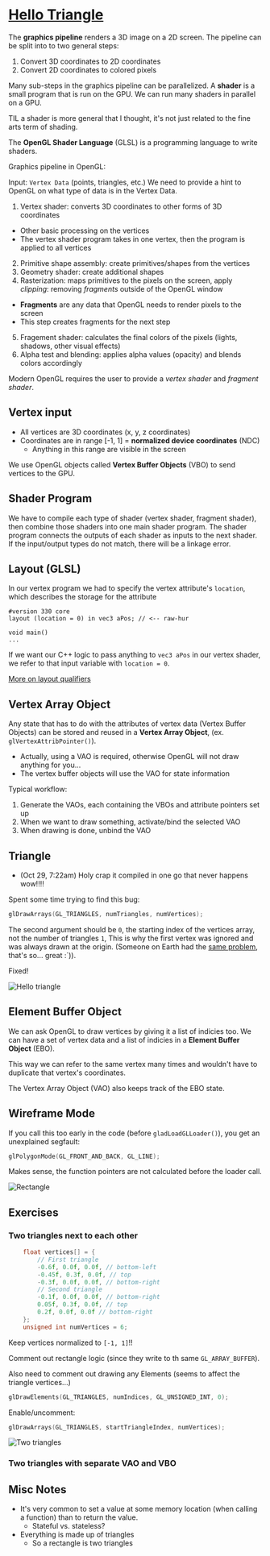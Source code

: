 # [Hello Triangle](https://learnopengl.com/Getting-started/Hello-Triangle)

The **graphics pipeline** renders a 3D image on a 2D screen. The pipeline can be split into to two general steps:
1. Convert 3D coordinates to 2D coordinates
2. Convert 2D coordinates to colored pixels

Many sub-steps in the graphics pipeline can be parallelized.
A **shader** is a small program that is run on the GPU. We can run many shaders in parallel on a GPU.

TIL a shader is more general that I thought, it's not just related to the fine arts term of shading.

The **OpenGL Shader Language** (GLSL) is a programming language to write shaders.

Graphics pipeline in OpenGL:

Input: `Vertex Data` (points, triangles, etc.) We need to provide a hint to OpenGL on what type of data is in the Vertex Data.
1. Vertex shader: converts 3D coordinates to other forms of 3D coordinates
* Other basic processing on the vertices
* The vertex shader program takes in one vertex, then the program is applied to all vertices
2. Primitive shape assembly: create primitives/shapes from the vertices
3. Geometry shader: create additional shapes
4. Rasterization: maps primitives to the pixels on the screen, apply *clipping*: removing *fragments* outside of the OpenGL window
* **Fragments** are any data that OpenGL needs to render pixels to the screen
* This step creates fragments for the next step
5. Fragement shader: calculates the final colors of the pixels (lights, shadows, other visual effects)
6. Alpha test and blending: applies alpha values (opacity) and blends colors accordingly

Modern OpenGL requires the user to provide a *vertex shader* and *fragment shader*.

## Vertex input

* All vertices are 3D coordinates (x, y, z coordinates)
* Coordinates are in range [-1, 1] = **normalized device coordinates** (NDC)
    * Anything in this range are visible in the screen

We use OpenGL objects called **Vertex Buffer Objects** (VBO) to send vertices to the GPU.

## Shader Program
We have to compile each type of shader (vertex shader, fragment shader), then combine those shaders into one main shader program.
The shader program connects the outputs of each shader as inputs to the next shader. If the input/output types do not match, there will be a linkage error.

## Layout (GLSL)

In our vertex program we had to specify the vertex attribute's `location`, which describes the storage for the attribute 
```
#version 330 core
layout (location = 0) in vec3 aPos; // <-- raw-hur

void main()
...
```

If we want our C++ logic to pass anything to `vec3 aPos` in our vertex shader, we refer to that input variable with `location = 0`.

[More on layout qualifiers](https://www.khronos.org/opengl/wiki/Layout_Qualifier_(GLSL))

## Vertex Array Object

Any state that has to do with the attributes of vertex data (Vertex Buffer Objects) can be stored and reused in a **Vertex Array Object**, (ex. `glVertexAttribPointer()`).
* Actually, using a VAO is required, otherwise OpenGL will not draw anything for you...
* The vertex buffer objects will use the VAO for state information

Typical workflow:
1. Generate the VAOs, each containing the VBOs and attribute pointers set up
2. When we want to draw something, activate/bind the selected VAO
3. When drawing is done, unbind the VAO

## Triangle
* (Oct 29, 7:22am) Holy crap it compiled in one go that never happens wow!!!!

Spent some time trying to find this bug:
```cpp
glDrawArrays(GL_TRIANGLES, numTriangles, numVertices);
```

The second argument should be `0`, the starting index of the vertices array, not the number of triangles `1`,
This is why the first vertex was ignored and was always drawn at the origin. (Someone on Earth had the [same problem](https://stackoverflow.com/questions/26359410/opengl-first-vertex-always-drawn-at-origin), that's so... great :`)).

Fixed!

![Hello triangle](images/hello-triangle.png)


## Element Buffer Object
We can ask OpenGL to draw vertices by giving it a list of indicies too.
We can have a set of vertex data and a list of indicies in a **Element Buffer Object** (EBO).

This way we can refer to the same vertex many times and wouldn't have to duplicate that vertex's coordinates.

The Vertex Array Object (VAO) also keeps track of the EBO state.

## Wireframe Mode

If you call this too early in the code (before `gladLoadGLLoader()`), you get an unexplained segfault:
```cpp
glPolygonMode(GL_FRONT_AND_BACK, GL_LINE);
```

Makes sense, the function pointers are not calculated before the loader call.

![Rectangle](images/rectangle.png)

## Exercises

### Two triangles next to each other

```cpp
    float vertices[] = {
        // First triangle
        -0.6f, 0.0f, 0.0f, // bottom-left
        -0.45f, 0.3f, 0.0f, // top
        -0.3f, 0.0f, 0.0f, // bottom-right
        // Second triangle
        -0.1f, 0.0f, 0.0f, // bottom-right
        0.05f, 0.3f, 0.0f, // top
        0.2f, 0.0f, 0.0f // bottom-right
    };
    unsigned int numVertices = 6;
```
Keep vertices normalized to `[-1, 1]`!!

Comment out rectangle logic (since they write to th same `GL_ARRAY_BUFFER`).

Also need to comment out drawing any Elements (seems to affect the triangle vertices...)
```cpp
glDrawElements(GL_TRIANGLES, numIndices, GL_UNSIGNED_INT, 0);
```

Enable/uncomment:
```cpp
glDrawArrays(GL_TRIANGLES, startTriangleIndex, numVertices);
```

![Two triangles](images/two-triangles.png)

### Two triangles with separate VAO and VBO

## Misc Notes
* It's very common to set a value at some memory location (when calling a function) than to return the value.
    * Stateful vs. stateless?
* Everything is made up of triangles
  * So a rectangle is two triangles
